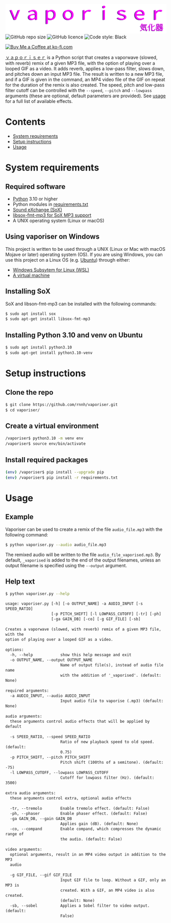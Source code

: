 ![vaporiser](assets/logo.svg)
![GitHub repo size](https://img.shields.io/github/repo-size/rnnh/vaporiser)
![GitHub licence](https://img.shields.io/github/license/rnnh/vaporiser)
![Code style: Black](https://img.shields.io/badge/code%20style-black-black)

<a href='https://ko-fi.com/rnn_h' target='_blank'><img height='35' style='border:0px;height:46px;' src='https://az743702.vo.msecnd.net/cdn/kofi3.png?v=0' border='0' alt='Buy Me a Coffee at ko-fi.com' />

[ｖａｐｏｒｉｓｅｒ](https://github.com/rnnh/vaporiser) is a Python script that creates a vaporwave (slowed, with reverb) remix of a given MP3 file, with the option of playing over a looped GIF as a video.
It adds reverb, applies a low-pass filter, slows down, and pitches down an input MP3 file.
The result is written to a new MP3 file, and if a GIF is given in the command, an MP4 video file of the GIF on repeat for the duration of the remix is also created.
The speed, pitch and low-pass filter cutoff can be controlled with the `--speed`, `--pitch` and `--lowpass` arguments (these are optional, default parameters are provided).
See [usage](#usage) for a full list of available effects.

# Contents

- [System requirements](#system-requirements)
- [Setup instructions](#setup-instructions)
- [Usage](#usage)

# System requirements

## Required software

- [Python](https://www.python.org/) 3.10 or higher
- Python modules in [requirements.txt](requirements.txt)
- [Sound eXchange (SoX)](http://sox.sourceforge.net/)
- [libsox-fmt-mp3 for SoX MP3 support](https://pkgs.org/download/libsox-fmt-mp3)
- A UNIX operating system (Linux or macOS)

## Using vaporiser on Windows

This project is written to be used through a UNIX (Linux or Mac with macOS Mojave or later) operating system (OS).
If you are using Windows, you can use this project on a Linux OS (e.g. [Ubuntu](https://ubuntu.com/)) through either:

- [Windows Subsytem for Linux (WSL)](https://docs.microsoft.com/en-us/windows/wsl/about)
- [A virtual machine](https://ubuntu.com/tutorials/how-to-run-ubuntu-desktop-on-a-virtual-machine-using-virtualbox)

## Installing SoX

SoX and libson-fmt-mp3 can be installed with the following commands:

```bash
$ sudo apt install sox
$ sudo apt-get install libsox-fmt-mp3
```

## Installing Python 3.10 and venv on Ubuntu

```bash
$ sudo apt install python3.10
$ sudo apt-get install python3.10-venv
```

# Setup instructions

## Clone the repo

```bash
$ git clone https://github.com/rnnh/vaporiser.git
$ cd vaporiser/
```

## Create a virtual environment

```bash
/vaporiser$ python3.10 -m venv env
/vaporiser$ source env/bin/activate
```

## Install required packages

```bash
(env) /vaporiser$ pip install --upgrade pip
(env) /vaporiser$ pip install -r requirements.txt
```

# Usage

## Example

Vaporiser can be used to create a remix of the file `audio_file.mp3` with the following command:

```bash
$ python vaporiser.py --audio audio_file.mp3
```

The remixed audio will be written to the file `audio_file_vaporised.mp3`.
By default, `_vaporised` is added to the end of the output filenames, unless an output filename is specified using the `--output` argument.

## Help text

```bash
$ python vaporiser.py --help
```

```
usage: vaporiser.py [-h] [-o OUTPUT_NAME] -a AUDIO_INPUT [-s SPEED_RATIO]
                    [-p PITCH_SHIFT] [-l LOWPASS_CUTOFF] [-tr] [-ph]
                    [-ga GAIN_DB] [-co] [-g GIF_FILE] [-sb]

Creates a vaporwave (slowed, with reverb) remix of a given MP3 file, with the
option of playing over a looped GIF as a video.

options:
  -h, --help            show this help message and exit
  -o OUTPUT_NAME, --output OUTPUT_NAME
                        Name of output file(s), instead of audio file name
                        with the addition of '_vaporised'. (default: None)

required arguments:
  -a AUDIO_INPUT, --audio AUDIO_INPUT
                        Input audio file to vaporise (.mp3) (default: None)

audio arguments:
  these arguments control audio effects that will be applied by default

  -s SPEED_RATIO, --speed SPEED_RATIO
                        Ratio of new playback speed to old speed. (default:
                        0.75)
  -p PITCH_SHIFT, --pitch PITCH_SHIFT
                        Pitch shift (100ths of a semitone). (default: -75)
  -l LOWPASS_CUTOFF, --lowpass LOWPASS_CUTOFF
                        Cutoff for lowpass filter (Hz). (default: 3500)

extra audio arguments:
  these arguments control extra, optional audio effects

  -tr, --tremolo        Enable tremolo effect. (default: False)
  -ph, --phaser         Enable phaser effect. (default: False)
  -ga GAIN_DB, --gain GAIN_DB
                        Applies gain (dB). (default: None)
  -co, --compand        Enable compand, which compresses the dynamic range of
                        the audio. (default: False)

video arguments:
  optional arguments, result in an MP4 video output in addition to the MP3
  audio

  -g GIF_FILE, --gif GIF_FILE
                        Input GIF file to loop. Without a GIF, only an MP3 is
                        created. With a GIF, an MP4 video is also created.
                        (default: None)
  -sb, --sobel          Applies a Sobel filter to video output. (default:
                        False)
```
